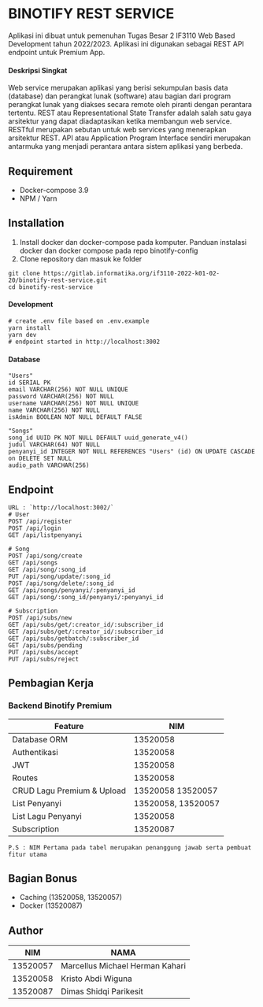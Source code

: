 # BINOTIFY REST SERVICE

Aplikasi ini dibuat untuk pemenuhan Tugas Besar 2 IF3110 Web Based Development tahun 2022/2023.
Aplikasi ini digunakan sebagai REST API endpoint untuk Premium App.

#### Deskripsi Singkat
Web service merupakan aplikasi yang berisi sekumpulan basis data (database) dan perangkat lunak (software) atau bagian dari program perangkat lunak yang diakses secara remote oleh piranti dengan perantara tertentu. REST atau Representational State Transfer adalah salah satu gaya arsitektur yang dapat diadaptasikan ketika membangun web service. RESTful merupakan sebutan untuk web services yang menerapkan arsitektur REST. API atau Application Program Interface sendiri merupakan antarmuka yang menjadi perantara antara sistem aplikasi yang berbeda. 

## Requirement
- Docker-compose 3.9
- NPM / Yarn

## Installation
1. Install docker dan docker-compose pada komputer. Panduan instalasi docker dan docker compose pada repo binotify-config
2. Clone repository dan masuk ke folder
```
git clone https://gitlab.informatika.org/if3110-2022-k01-02-20/binotify-rest-service.git
cd binotify-rest-service
```

#### Development
```
# create .env file based on .env.example
yarn install
yarn dev
# endpoint started in http://localhost:3002
```

#### Database
```
"Users"
id SERIAL PK
email VARCHAR(256) NOT NULL UNIQUE
password VARCHAR(256) NOT NULL
username VARCHAR(256) NOT NULL UNIQUE
name VARCHAR(256) NOT NULL
isAdmin BOOLEAN NOT NULL DEFAULT FALSE

"Songs"
song_id UUID PK NOT NULL DEFAULT uuid_generate_v4()
judul VARCHAR(64) NOT NULL
penyanyi_id INTEGER NOT NULL REFERENCES "Users" (id) ON UPDATE CASCADE on DELETE SET NULL
audio_path VARCHAR(256)
```

## Endpoint
```
URL : `http://localhost:3002/`
# User
POST /api/register
POST /api/login
GET /api/listpenyanyi

# Song
POST /api/song/create
GET /api/songs
GET /api/song/:song_id
PUT /api/song/update/:song_id
POST /api/song/delete/:song_id
GET /api/songs/penyanyi/:penyanyi_id
GET /api/song/:song_id/penyanyi/:penyanyi_id

# Subscription
POST /api/subs/new
GET /api/subs/get/:creator_id/:subscriber_id
GET /api/subs/get/:creator_id/:subscriber_id
GET /api/subs/getbatch/:subscriber_id
GET /api/subs/pending
PUT /api/subs/accept
PUT /api/subs/reject
```

## Pembagian Kerja

### Backend Binotify Premium
Feature | NIM
--- | ---
Database ORM | 13520058
Authentikasi | 13520058
JWT | 13520058
Routes | 13520058
CRUD Lagu Premium & Upload | 13520058 13520057
List Penyanyi | 13520058, 13520057
List Lagu Penyanyi | 13520058
Subscription | 13520087
```
P.S : NIM Pertama pada tabel merupakan penanggung jawab serta pembuat fitur utama
```

## Bagian Bonus
- Caching (13520058, 13520057)
- Docker (13520087)

## Author
NIM | NAMA
--- | ---
13520057 | Marcellus Michael Herman Kahari
13520058 | Kristo Abdi Wiguna
13520087 | Dimas Shidqi Parikesit